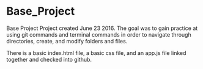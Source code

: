 # Base_Project
Base Project 
Project created June 23 2016.  The goal was to gain practice at using git commands and terminal commands in order to 
navigate through directories, create, and modify folders and files. 

There is a basic index.html file, a basic css file, and an app.js file linked together and checked into github.
